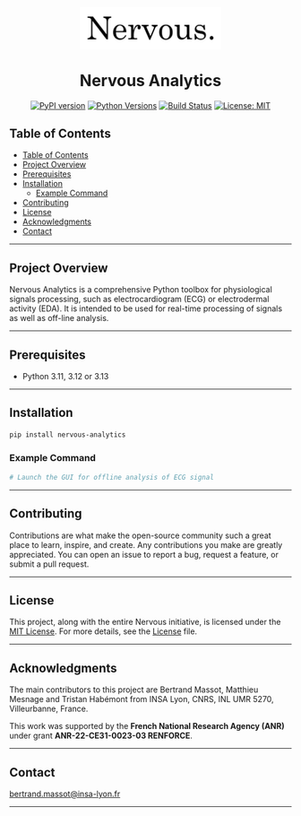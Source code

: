 <p align="center">
    <img src="assets/nervous-logo.png" align="center" width="50%">
</p>
<p align="center">
    <h1 align="center">Nervous Analytics</h1>
</p>

<p align="center">
  <a href="https://badge.fury.io/py/nervous-analytics"><img src="https://badge.fury.io/py/nervous-analytics.svg" alt="PyPI version" height="18"></a>
  <a href="https://pypi.org/project/nervous-analytics/"><img src="https://img.shields.io/pypi/pyversions/nervous-analytics.svg" alt="Python Versions" height="18"></a>
  <a href="https://github.com/sensors-inl/Nervous-Analytics/actions"><img src="https://github.com/sensors-inl/Nervous-Analytics/workflows/CI/badge.svg" alt="Build Status" height="18"></a>
  <!-- a href="https://nervous-sensors.readthedocs.io/en/latest/?badge=latest"><img src="https://readthedocs.org/projects/nervous-sensors/badge/?version=latest" alt="Documentation Status" height="18"></a -->
  <!-- a href="https://pypi.org/project/nervous-sensors/"><img src="https://img.shields.io/pypi/dm/nervous-sensors.svg" alt="Downloads" height="18"></a -->
  <a href="https://opensource.org/licenses/MIT"><img src="https://img.shields.io/badge/License-MIT-yellow.svg" alt="License: MIT" height="18"></a>
</p>

## Table of Contents

- [Table of Contents](#table-of-contents)
- [Project Overview](#project-overview)
- [Prerequisites](#prerequisites)
- [Installation](#installation)
  - [Example Command](#example-command)
- [Contributing](#contributing)
- [License](#license)
- [Acknowledgments](#acknowledgments)
- [Contact](#contact)

---

## Project Overview

Nervous Analytics is a comprehensive Python toolbox for physiological signals processing, such as electrocardiogram (ECG) or electrodermal activity (EDA).
It is intended to be used for real-time processing of signals as well as
off-line analysis.

---

## Prerequisites

- Python 3.11, 3.12 or 3.13

---

## Installation

```bash
pip install nervous-analytics
```

### Example Command

```bash
# Launch the GUI for offline analysis of ECG signal

```

---

## Contributing

Contributions are what make the open-source community such a great place to learn, inspire, and create. Any contributions you make are greatly appreciated. You can open an issue to report a bug, request a feature, or submit a pull request.

---

## License

This project, along with the entire Nervous initiative, is licensed under the [MIT License](https://opensource.org/licenses/MIT). For more details, see the [License](LICENSE.md) file.

---

## Acknowledgments

The main contributors to this project are Bertrand Massot, Matthieu Mesnage and Tristan Habémont from INSA Lyon, CNRS, INL UMR 5270, Villeurbanne, France.

This work was supported by the **French National Research Agency (ANR)** under grant **ANR-22-CE31-0023-03 RENFORCE**.

---

## Contact

[bertrand.massot@insa-lyon.fr](mailto:bertrand.massot@insa-lyon.fr)

---

